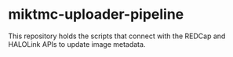 # miktmc-uploader-pipeline
This repository holds the scripts that connect with the REDCap and HALOLink APIs to update image metadata. 
